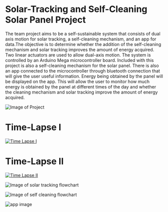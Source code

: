 # Solar-Tracking and Self-Cleaning Solar Panel Project
The team project aims to be a self-sustainable system that consists of dual axis motion
for solar tracking, a self-cleaning mechanism, and an app for data.The objective
is to determine whether the addition of the self-cleaning mechanism and solar
tracking improves the amount of energy acquired. Two linear actuators are
used to allow dual-axis motion. The system is controlled by an Arduino
Mega microcontroller board. Included with this project is also a self-cleaning
mechanism for the solar panel. There is also an app connected to the
microcontroller through bluetooth connection that will give the user useful
information. Energy being obtained by the panel will be displayed on the app.
This will allow the user to monitor how much energy is obtained by the panel at
different times of the day and whether the cleaning mechanism and solar
tracking improve the amount of energy acquired.

![Image of Project](https://i.ibb.co/jzwz8Jy/spp.png)
# Time-Lapse I
[![Time Lapse I](https://img.youtube.com/vi/sqDxO9PTMds/0.jpg)](https://www.youtube.com/watch?v=sqDxO9PTMds)
# Time-Lapse II
[![Time Lapse II](https://img.youtube.com/vi/SfHdstA0kLI/0.jpg)](https://www.youtube.com/watch?v=SfHdstA0kLI)


![Image of solar tracking flowchart](https://i.ibb.co/L09BvRC/stflowchart.png)

![Image of self cleaning flowchart](https://i.ibb.co/PMtKYQV/mflowchart.png)

![app image](https://i.ibb.co/FBMVPKK/appimage.png)








